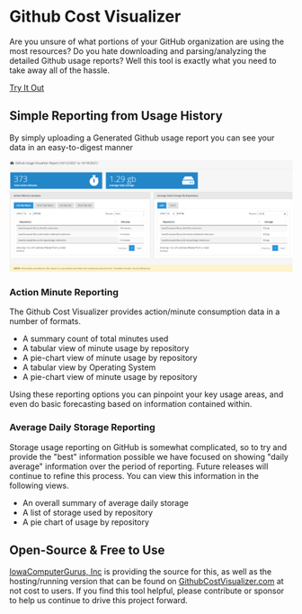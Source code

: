 # Github Cost Visualizer

Are you unsure of what portions of your GitHub organization are using the most resources?  Do you hate downloading and parsing/analyzing the detailed Github usage reports?  Well this tool is exactly what you need to take away all of the hassle.

[Try It Out](https://www.githubcostvisualizer.com)

## Simple Reporting from Usage History

By simply uploading a Generated Github usage report you can see your data in an easy-to-digest manner

![Sample Report](https://github.com/IowaComputerGurus/github-cost-visualizer/blob/main/.github/report-sample.png)

### Action Minute Reporting

The Github Cost Visualizer provides action/minute consumption data in a number of formats.

* A summary count of total minutes used
* A tabular view of minute usage by repository
* A pie-chart view of minute usage by repository
* A tabular view by Operating System
* A pie-chart view of minute usage by repository

Using these reporting options you can pinpoint your key usage areas, and even do basic forecasting based on information contained within.

### Average Daily Storage Reporting

Storage usage reporting on GitHub is somewhat complicated, so to try and provide the "best" information possible we have focused on showing "daily average" information over the period of reporting.  Future releases will continue to refine this process.  You can view this information in the following views.

* An overall summary of average daily storage
* A list of storage used by repository
* A pie chart of usage by repository

## Open-Source & Free to Use

[IowaComputerGurus, Inc](https://www.iowacomputergurus.com) is providing the source for this, as well as the hosting/running version that can be found on [GithubCostVisualizer.com](https://www.githubcostvisualizer.com) at not cost to users.  If you find this tool helpful, please contribute or sponsor to help us continue to drive this project forward.
